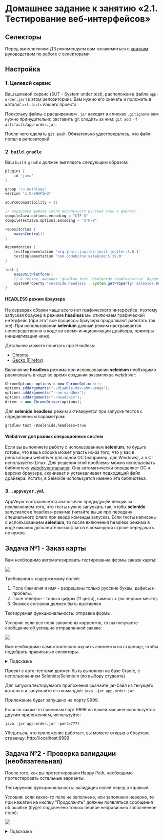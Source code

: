 

# Домашнее задание к занятию «2.1. Тестирование веб-интерфейсов»

## Селекторы

Перед выполнением ДЗ рекомендуем вам ознакомиться с [кратким руководством по работе с селекторами](selectors.md).

## Настройка

### 1. Целевой сервис

Ваш целевой сервис (SUT - System under test), расположен в файле `app-order.jar` (в этом репозитории). Вам нужно его скачать и положить в каталог `artifacts` вашего проекта.

Поскольку файлы с расширением `.jar` находят в списках `.gitignore` вам нужно принудительно заставить git следить за ним: `git add -f artifacts/app-order.jar`.

После чего сделать `git push`. Обязательно удостоверьтесь, что файл попал в репозиторий.

### 2. `build.gradle`

Ваш `build.gradle` должен выглядеть следующим образом:

```groovy
plugins {
    id 'java'
}

group 'ru.netology'
version '1.0-SNAPSHOT'

sourceCompatibility = 11

// кодировка файлов (если используете русский язык в файлах)
compileJava.options.encoding = "UTF-8"
compileTestJava.options.encoding = "UTF-8"

repositories {
    mavenCentral()
}

dependencies {
    testImplementation 'org.junit.jupiter:junit-jupiter:5.6.1'
    testImplementation 'com.codeborne:selenide:5.19.0'
}

test {
    useJUnitPlatform()
    // в тестах, вызывая `gradlew test -Dselenide.headless=true` будем передавать этот параметр в JVM (где его подтянет Selenide)
    systemProperty 'selenide.headless', System.getProperty('selenide.headless')
}
```

#### **HEADLESS режим браузера**

На серверах сборки чаще всего нет графического интерфейса, поэтому запуская браузер в режиме **headless** мы отключаем графический интерфейс (при этот все процессы браузера продолжают работать так же).
При использовании **selenium** данный режим настраивается непосредственно в коде во время инициализации драйвера, примеры инициализации ниже.

Детальнее можете почитать про Headless:
- [Chrome](https://www.chromestatus.com/features/5678767817097216)
- [Gecko (Firefox)](https://developer.mozilla.org/en-US/docs/Mozilla/Firefox/Headless_mode)

Включение **headless** режима при использовании **selenium** необходимо реализовать в коде во время создания экземпляра webdriver:

```java
ChromeOptions options = new ChromeOptions();
options.addArguments("--disable-dev-shm-usage");
options.addArguments("--no-sandbox");
options.addArguments("--headless");
driver = new ChromeDriver(options);
```

Для **selenide** **headless** режим активируется при запуске тестов с определенным параметром:
```
gradlew test -Dselenide.headless=true
```

#### **Webdriver для разных операционных систем**

Если вы выполняете работу с использованием **selenium**, то будьте готовы, что ваша сборка может упасть из-за того, что у вас в репозитории webdriver для одной ОС (например, для Windows), а в CI используется Linux. Для решения этой проблемы можно использовать библиотеку [webdriver manager](https://github.com/bonigarcia/webdrivermanager). Она автоматически определяет ОС и версию браузера, скачивает и устанавливает подходящий файл драйвера. Кстати, в Selenide используется именно эта библиотека.

### 3. `.appveyor.yml`

AppVeyor настраивается аналогично предыдущей лекции за исключением того, что тесты нужно запускать так, чтобы **selenide** запускался в headless-режиме (читайте выше про передачу специального флага при вводе команды запуска). Если тесты написаны с использованием **selenium**, то после включения headless режима в коде никаких дополнительных флагов в командной строке передавать не нужно.

## Задача №1 - Заказ карты

Вам необходимо автоматизировать тестирование формы заказа карты:

![](pic/order.png)

Требования к содержимому полей:
1. Поле Фамилия и имя - разрешены только русские буквы, дефисы и пробелы.
2. Поле телефон - только цифры (11 цифр), символ + (на первом месте).
3. Флажок согласия должен быть выставлен.

Тестируемая функциональность: отправка формы.

Условия: если все поля заполнены корректно, то вы получаете сообщение об успешно отправленной заявке:

![](pic/success.jpg)

Вам необходимо самостоятельно изучить элементы на странице, чтобы подобрать правильные селекторы.

<details>
    <summary>Подсказка</summary>

    Смотрите на `data-test-id` и внутри него ищите нужный вам `input` - используйте вложенность для селекторов.
</details>

Проект с авто-тестами должен быть выполнен на базе Gradle, с использованием Selenide/Selenium (по выбору студента).

Для запуска тестируемого приложения скачайте jar-файл из текущего каталога и запускайте его командой:
`java -jar app-order.jar`

Приложение будет запущено на порту 9999.

Если по каким-то причинам порт 9999 на вашей машине используется другим приложением, используйте:

`java -jar app-order.jar -port=7777`

Убедиться, что приложение работает, вы можете открыв в браузере страницу: http://localhost:9999

## Задача №2 - Проверка валидации (необязательная)

После того, как вы протестировали Happy Path, необходимо протестировать остальные варианты.

Тестируемая функциональность: валидация полей перед отправкой.

Условия: если какое-то поле не заполнено, или заполнено неверно, то при нажатии на кнопку "Продолжить" должны появляться сообщения об ошибке (будет подсвечено только первое неправильно заполненное поле):

![](pic/error.png)

<details>
    <summary>Подсказка</summary>

    У некоторых элементов на странице появится css-класс `input_invalid`.
</details>



